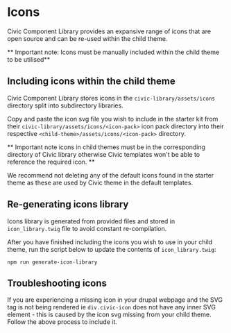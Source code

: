 # Icons

Civic Component Library provides an expansive range of icons that are open
source and can be re-used within the child theme.

** Important note: Icons must be manually included within the child theme to
be utilised**

## Including icons within the child theme

Civic Component Library stores icons in the `civic-library/assets/icons`
directory split into subdirectory libraries.

Copy and paste the icon svg file you wish to include in the starter kit from
their `civic-library/assets/icons/<icon-pack>` icon
pack directory into their respective `<child-theme>/assets/icons/<icon-pack>`
directory.

** Important note icons in child themes must be in the corresponding <icon-pack>
directory of Civic library otherwise Civic templates won't be able to reference
the required icon. **

We recommend not deleting any of the default icons found in the starter theme as
these are used by Civic theme in the default templates.

## Re-generating icons library

Icons library is generated from provided files and stored in `icon_library.twig`
file to avoid constant re-compilation.

After you have finished including the icons you wish to use in your child theme,
run the script below to update the contents of `icon_library.twig`:

    npm run generate-icon-library

## Troubleshooting icons

If you are experiencing a missing icon in your drupal webpage and the SVG tag is
not being rendered ie `div.civic-icon` does not have any inner SVG element -
this is caused by the icon svg missing from your child theme. Follow the above
process to include it.
